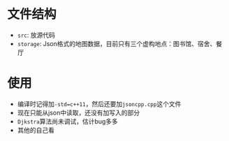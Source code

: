 # 文件结构
- `src`: 放源代码
- `storage`: Json格式的地图数据，目前只有三个虚构地点：图书馆、宿舍、餐厅

# 使用
- 编译时记得加`-std=c++11`，然后还要加`jsoncpp.cpp`这个文件
- 现在只能从json中读取，还没有加写入的部分
- `Djkstra`算法尚未调试，估计bug多多
- 其他的自己看
